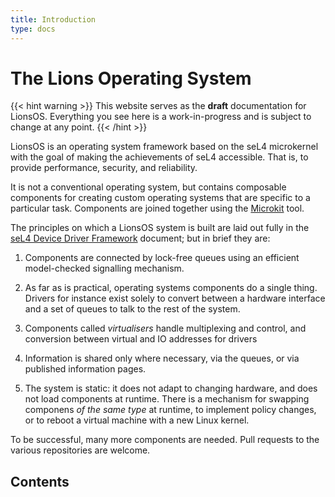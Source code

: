 ```yaml
---
title: Introduction
type: docs
---
```


# The Lions Operating System

{{< hint warning >}}
This website serves as the **draft** documentation for LionsOS. Everything you
see here is a work-in-progress and is subject to change at any point.
{{< /hint >}}

LionsOS is an operating system framework based on the seL4 microkernel
with the goal of making the achievements of seL4 accessible. That is,
to provide performance, security, and reliability.

It is not a conventional operating system, but contains composable
components for creating custom operating systems that are specific to
a particular task.  Components are joined together using the
[Microkit](https://github.com/seL4/microkit) tool.

The principles on which a LionsOS system is built are laid out fully
in the [seL4 Device Driver Framework](???) document; but in brief they
are:
1. Components are connected by lock-free queues using an efficient
   model-checked signalling mechanism.

1. As far as is practical, operating systems components do a single
   thing.  Drivers for instance exist solely to convert between a
   hardware interface and a set of queues to talk to the rest of the
   system.

1. Components called
   _virtualisers_ handle multiplexing and control, and conversion
   between virtual and IO addresses for drivers
   
1. Information is shared only where necessary, via the queues, or via
   published information pages.

1. The system is static: it does not adapt to changing hardware, and
   does not load components at runtime.  There is a mechanism for
   swapping componens _of the same type_ at runtime, to implement
   policy changes, or to reboot a virtual machine with a new Linux
   kernel.

To be successful, many more components are needed.  Pull requests to
the various repositories are welcome.

Contents
--------
